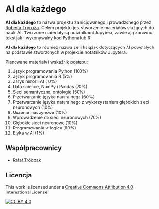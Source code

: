 # AI dla każdego

**AI dla każdego** to nazwa projektu zainicjowanego i prowadzonego przez [Roberta Trypuza](https://www.linkedin.com/in/robert-trypuz-a1262617/). Celem projektu jest stworzenie materiałów służących do nauki AI. Tworzone materiały są notatnikami Jupytera, zawierają zarówno tekst jak i wykonywalny kod Pythona lub R.

**AI dla każdego** to również nazwa serii książek dotyczących AI powstałych na podstawie stworzonych w projekcie notatników Jupytera.

Planowane materiały i wskaźnik postępu:
1. Język programowania Python (100%)
2. Język programowania R (5%)
2. Zarys historii AI (10%)
3. Data science, NumPy i Pandas (70%)
4. Sieci semantyczne, ontologie (50%)
5. Przetwarzanie języka naturalnego (60%)
6. Przetwarzanie języka naturalnego z wykorzystaniem głębokich sieci neuronowych (10%)
7. Uczenie maszynowe (10%)
8. Wprowadzenie do sieci neuronowych (70%)
9. Głębokie sieci neuronowe (10%)
10. Programowanie w logice (80%)
11. Etyka w AI (1%)

## Współpracownicy

- [Rafał Trójczak](https://www.linkedin.com/in/rafa-trjczak-a112b714b/)

## Licencja

This work is licensed under a
[Creative Commons Attribution 4.0 International License][cc-by].

[![CC BY 4.0][cc-by-shield]][cc-by]

[cc-by]: http://creativecommons.org/licenses/by/4.0/
[cc-by-image]: https://i.creativecommons.org/l/by/4.0/88x31.png
[cc-by-shield]: https://img.shields.io/badge/License-CC%20BY%204.0-lightgrey.svg
